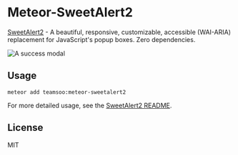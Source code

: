 # Meteor-SweetAlert2

[SweetAlert2](https://github.com/limonte/sweetalert2) - A beautiful, responsive, customizable, accessible (WAI-ARIA) replacement for JavaScript's popup boxes. Zero dependencies.

![A success modal](https://camo.githubusercontent.com/cd434dae15a725e39b59626ec7b0391a1e237eb7/68747470733a2f2f7261772e6769746875622e636f6d2f6c696d6f6e74652f7377656574616c657274322f6d61737465722f6173736574732f7377656574616c657274322e676966)

## Usage

    meteor add teamsoo:meteor-sweetalert2

For more detailed usage, see the [SweetAlert2 README](https://github.com/limonte/sweetalert2).

## License
MIT
